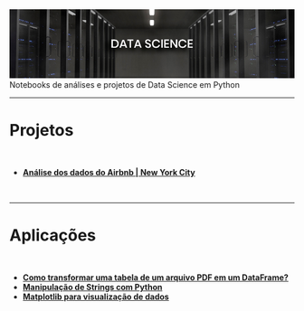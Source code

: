 <img src="data-science/arquivos/imagens/banner.jpg">
Notebooks de análises e projetos de Data Science em Python
</br>
<hr>

<h1><b>Projetos</b></h1>
</br>
<ul>
  <li><b><a href="https://github.com/joaovictor-loureiro/data-science/blob/master/analisando-dados-do-airbnb.ipynb" target="_blank">Análise dos dados do Airbnb | New York City</a></b> </li>
</ul>
</br>
<hr>

<h1><b>Aplicações</b></h1>
</br>
<ul>
  <li><b><a href="data-science/aplicacoes/Como_transformar_uma_tabela_de_um_arquivo_pdf_em_um_dataframe.ipynb" target="_blank">Como transformar uma tabela de um arquivo PDF em um DataFrame?</a></b> </li>
  <li><b><a href="data-science/aplicacoes/Manipulacao_de_strings.ipynb" target="_blank">Manipulação de Strings com Python</a></b> </li>
  <li><b><a href="data-science/aplicacoes/Matplotlib_para_visualiza%C3%A7%C3%A3o_de_dados.ipynb" target="_blank">Matplotlib para visualização de dados</a></b> </li>
</ul>
